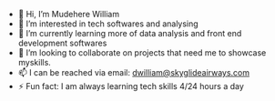 - 👋 Hi, I’m Mudehere William
- 👀 I’m interested in tech softwares and analysing 
- 🌱 I’m currently learning more of data analysis and front end development softwares
- 💞️ I’m looking to collaborate on projects that need me to showcase myskills.
- 📫 I can be reached via email: dwilliam@skyglideairways.com
- ⚡ Fun fact: I am always learning tech skills 4/24 hours a day

<!---
mude65/mude65 is a ✨ special ✨ repository because its `README.md` (this file) appears on your GitHub profile.
You can click the Preview link to take a look at your changes.
--->
